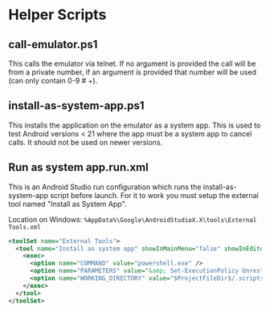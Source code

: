# Helper Scripts

## call-emulator.ps1

This calls the emulator via telnet. If no argument is
provided the call will be from a private number, if an
argument is provided that number will be used (can only
contain 0-9 # +).

## install-as-system-app.ps1

This installs the application on the emulator as a system
app. This is used to test Android versions < 21 where the
app must be a system app to cancel calls. It should not be
used on newer versions.

## Run as system app.run.xml

This is an Android Studio run configuration which runs the
install-as-system-app script before launch. For it to work
you must setup the external tool named "Install as System
App".

Location on Windows:
`%AppData%\Google\AndroidStudioX.X\tools\External Tools.xml`

```xml
<toolSet name="External Tools">
  <tool name="Install as system app" showInMainMenu="false" showInEditor="false" showInProject="false" showInSearchPopup="false" disabled="false" useConsole="true" showConsoleOnStdOut="false" showConsoleOnStdErr="false" synchronizeAfterRun="true">
    <exec>
      <option name="COMMAND" value="powershell.exe" />
      <option name="PARAMETERS" value="&amp; Set-ExecutionPolicy Unrestricted -Scope Process -Force; .\install-as-system-app.ps1;" />
      <option name="WORKING_DIRECTORY" value="$ProjectFileDir$/.scripts" />
    </exec>
  </tool>
</toolSet>
```
